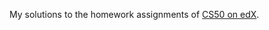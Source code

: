 My solutions to the homework assignments of [CS50 on edX](https://www.edx.org/course/cs50s-introduction-to-computer-science).
